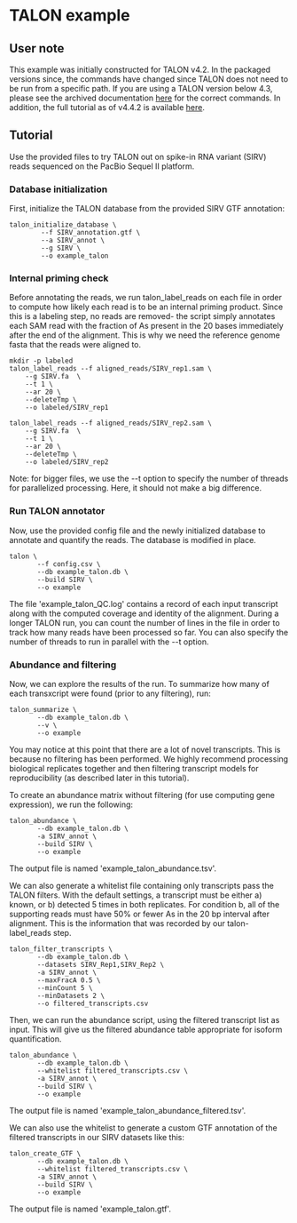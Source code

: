 # TALON example

## User note
This example was initially constructed for TALON v4.2. In the packaged versions since, the commands have changed since TALON does not need to be run from a specific path. If you are using a TALON version below 4.3, please see the archived documentation [here](https://github.com/mortazavilab/TALON/wiki/Archived-TALON-Example-Instructions-(v4.2)) for the correct commands. In addition, the full tutorial as of v4.4.2 is available [here]().

## Tutorial
Use the provided files to try TALON out on spike-in RNA variant (SIRV) reads sequenced on the PacBio Sequel II platform. 

### Database initialization
First, initialize the TALON database from the provided SIRV GTF annotation:

```
talon_initialize_database \
        --f SIRV_annotation.gtf \
        --a SIRV_annot \
        --g SIRV \
        --o example_talon
```

### Internal priming check
Before annotating the reads, we run talon_label_reads on each file in order to compute how likely each read is to be an internal priming product. Since this is a labeling step, no reads are removed- the script simply annotates each SAM read with the fraction of As present in the 20 bases immediately after the end of the alignment. This is why we need the reference genome fasta that the reads were aligned to. 
```
mkdir -p labeled
talon_label_reads --f aligned_reads/SIRV_rep1.sam \
    --g SIRV.fa  \
    --t 1 \
    --ar 20 \
    --deleteTmp \
    --o labeled/SIRV_rep1

talon_label_reads --f aligned_reads/SIRV_rep2.sam \
    --g SIRV.fa  \
    --t 1 \
    --ar 20 \
    --deleteTmp \
    --o labeled/SIRV_rep2
```
Note: for bigger files, we use the --t option to specify the number of threads for parallelized processing. Here, it should not make a big difference.

### Run TALON annotator
Now, use the provided config file and the newly initialized database to annotate and quantify the reads. The database is modified in place.
```
talon \
       --f config.csv \
       --db example_talon.db \
       --build SIRV \
       --o example
```
The file 'example_talon_QC.log' contains a record of each input transcript along with the computed coverage and identity of the alignment. During a longer TALON run, you can count the number of lines in the file in order to track how many reads have been processed so far. You can also specify the number of threads to run in parallel with the --t option.

### Abundance and filtering
Now, we can explore the results of the run. To summarize how many of each transxcript were found (prior to any filtering), run:
```
talon_summarize \
       --db example_talon.db \
       --v \
       --o example
```
You may notice at this point that there are a lot of novel transcripts. This is because no filtering has been performed. We highly recommend processing biological replicates together and then filtering transcript models for reproducibility (as described later in this tutorial).

To create an abundance matrix without filtering (for use computing gene expression), we run the following:
```
talon_abundance \
       --db example_talon.db \
       -a SIRV_annot \
       --build SIRV \
       --o example
```
The output file is named 'example_talon_abundance.tsv'.

We can also generate a whitelist file containing only transcripts pass the TALON filters. With the default settings, a transcript must be either a) known, or b) detected 5 times in both replicates. For condition b, all of the supporting reads must have 50% or fewer As in the 20 bp interval after alignment. This is the information that was recorded by our talon-label_reads step.
```
talon_filter_transcripts \
       --db example_talon.db \
       --datasets SIRV_Rep1,SIRV_Rep2 \
       -a SIRV_annot \
       --maxFracA 0.5 \
       --minCount 5 \
       --minDatasets 2 \
       --o filtered_transcripts.csv
```
Then, we can run the abundance script, using the filtered transcript list as input. This will give us the filtered abundance table appropriate for isoform quantification.
```
talon_abundance \
       --db example_talon.db \
       --whitelist filtered_transcripts.csv \
       -a SIRV_annot \
       --build SIRV \
       --o example
```
The output file is named 'example_talon_abundance_filtered.tsv'.

We can also use the whitelist to generate a custom GTF annotation of the filtered transcripts in our SIRV datasets like this:
```
talon_create_GTF \
       --db example_talon.db \
       --whitelist filtered_transcripts.csv \
       -a SIRV_annot \
       --build SIRV \
       --o example
```
The output file is named 'example_talon.gtf'.
